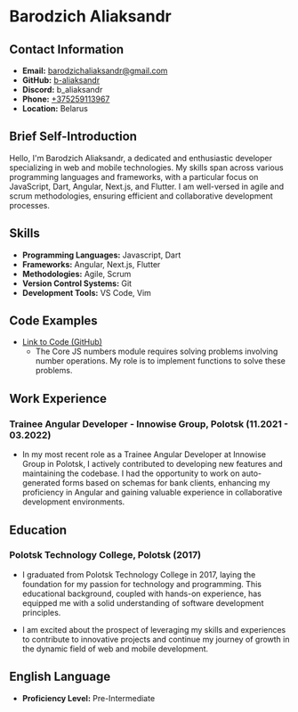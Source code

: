 # Barodzich Aliaksandr

## Contact Information
- **Email:** barodzichaliaksandr@gmail.com
- **GitHub:** [b-aliaksandr](https://github.com/b-aliaksandr)
- **Discord:** b_aliaksandr
- **Phone:** [+375259113967](tel:+375259113967)
- **Location:** Belarus

## Brief Self-Introduction

Hello, I'm Barodzich Aliaksandr, a dedicated and enthusiastic developer specializing in web and mobile technologies. My skills span across various programming languages and frameworks, with a particular focus on JavaScript, Dart, Angular, Next.js, and Flutter. I am well-versed in agile and scrum methodologies, ensuring efficient and collaborative development processes.

## Skills
- **Programming Languages:** Javascript, Dart
- **Frameworks:** Angular, Next.js, Flutter
- **Methodologies:** Agile, Scrum
- **Version Control Systems:** Git
- **Development Tools:** VS Code, Vim

## Code Examples
- [Link to Code (GitHub)](https://github.com/b-aliaksandr/core-js-numbers/blob/d2e0a9be1f946378e164f0cb39e69ac1b9886b75/src/numbers-tasks.js#L267C1-L294C2)
  - The Core JS numbers module requires solving problems involving number operations. My role is to implement functions to solve these problems.

## Work Experience
### Trainee Angular Developer - Innowise Group, Polotsk (11.2021 - 03.2022)
- In my most recent role as a Trainee Angular Developer at Innowise Group in Polotsk, I actively contributed to developing new features and maintaining the codebase. I had the opportunity to work on auto-generated forms based on schemas for bank clients, enhancing my proficiency in Angular and gaining valuable experience in collaborative development environments.

## Education
### Polotsk Technology College, Polotsk (2017)
- I graduated from Polotsk Technology College in 2017, laying the foundation for my passion for technology and programming. This educational background, coupled with hands-on experience, has equipped me with a solid understanding of software development principles.

- I am excited about the prospect of leveraging my skills and experiences to contribute to innovative projects and continue my journey of growth in the dynamic field of web and mobile development.

## English Language
- **Proficiency Level:** Pre-Intermediate
